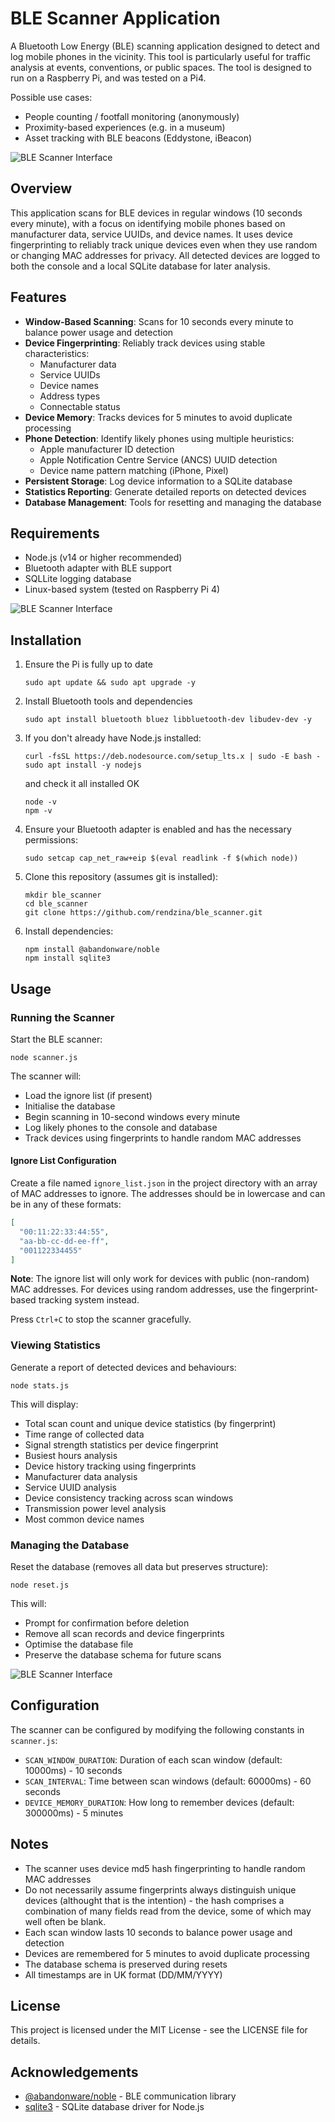 # BLE Scanner Application

A Bluetooth Low Energy (BLE) scanning application designed to detect and log mobile phones in the vicinity. This tool is particularly useful for traffic analysis at events, conventions, or public spaces. The tool is designed to run on a Raspberry Pi, and was tested on a Pi4.

Possible use cases:
- People counting / footfall monitoring (anonymously)
- Proximity-based experiences (e.g. in a museum)
- Asset tracking with BLE beacons (Eddystone, iBeacon)

![BLE Scanner Interface](git_images/ble_scanner_gui01.png)

## Overview

This application scans for BLE devices in regular windows (10 seconds every minute), with a focus on identifying mobile phones based on manufacturer data, service UUIDs, and device names. It uses device fingerprinting to reliably track unique devices even when they use random or changing MAC addresses for privacy. All detected devices are logged to both the console and a local SQLite database for later analysis.

## Features

- **Window-Based Scanning**: Scans for 10 seconds every minute to balance power usage and detection
- **Device Fingerprinting**: Reliably track devices using stable characteristics:
  - Manufacturer data
  - Service UUIDs
  - Device names
  - Address types
  - Connectable status
- **Device Memory**: Tracks devices for 5 minutes to avoid duplicate processing
- **Phone Detection**: Identify likely phones using multiple heuristics:
  - Apple manufacturer ID detection
  - Apple Notification Centre Service (ANCS) UUID detection
  - Device name pattern matching (iPhone, Pixel)
- **Persistent Storage**: Log device information to a SQLite database
- **Statistics Reporting**: Generate detailed reports on detected devices
- **Database Management**: Tools for resetting and managing the database

## Requirements

- Node.js (v14 or higher recommended)
- Bluetooth adapter with BLE support
- SQLLite logging database
- Linux-based system (tested on Raspberry Pi 4)

![BLE Scanner Interface](git_images/ble_scanner_gui02.png)

## Installation

1. Ensure the Pi is fully up to date
   ```
   sudo apt update && sudo apt upgrade -y
   ```
2. Install Bluetooth tools and dependencies
   ```
   sudo apt install bluetooth bluez libbluetooth-dev libudev-dev -y
   ```
3. If you don't already have Node.js installed:
   ```
   curl -fsSL https://deb.nodesource.com/setup_lts.x | sudo -E bash -
   sudo apt install -y nodejs
   ```
   and check it all installed OK
   ```
   node -v
   npm -v
   ```
4. Ensure your Bluetooth adapter is enabled and has the necessary permissions:
   ```
   sudo setcap cap_net_raw+eip $(eval readlink -f $(which node))
   ```

5. Clone this repository (assumes git is installed):
   ```
   mkdir ble_scanner
   cd ble_scanner
   git clone https://github.com/rendzina/ble_scanner.git
   ```

6. Install dependencies:
   ```
   npm install @abandonware/noble
   npm install sqlite3
   ```

## Usage

### Running the Scanner

Start the BLE scanner:

```
node scanner.js
```

The scanner will:
- Load the ignore list (if present)
- Initialise the database
- Begin scanning in 10-second windows every minute
- Log likely phones to the console and database
- Track devices using fingerprints to handle random MAC addresses

#### Ignore List Configuration

Create a file named `ignore_list.json` in the project directory with an array of MAC addresses to ignore. The addresses should be in lowercase and can be in any of these formats:

```json
[
  "00:11:22:33:44:55",
  "aa-bb-cc-dd-ee-ff",
  "001122334455"
]
```

**Note**: The ignore list will only work for devices with public (non-random) MAC addresses. For devices using random addresses, use the fingerprint-based tracking system instead.

Press `Ctrl+C` to stop the scanner gracefully.

### Viewing Statistics

Generate a report of detected devices and behaviours:

```
node stats.js
```

This will display:
- Total scan count and unique device statistics (by fingerprint)
- Time range of collected data
- Signal strength statistics per device fingerprint
- Busiest hours analysis
- Device history tracking using fingerprints
- Manufacturer data analysis
- Service UUID analysis
- Device consistency tracking across scan windows
- Transmission power level analysis
- Most common device names

### Managing the Database

Reset the database (removes all data but preserves structure):

```
node reset.js
```

This will:
- Prompt for confirmation before deletion
- Remove all scan records and device fingerprints
- Optimise the database file
- Preserve the database schema for future scans

![BLE Scanner Interface](git_images/ble_scanner_gui03.png)

## Configuration

The scanner can be configured by modifying the following constants in `scanner.js`:

- `SCAN_WINDOW_DURATION`: Duration of each scan window (default: 10000ms) - 10 seconds
- `SCAN_INTERVAL`: Time between scan windows (default: 60000ms) - 60 seconds
- `DEVICE_MEMORY_DURATION`: How long to remember devices (default: 300000ms) - 5 minutes

## Notes

- The scanner uses device md5 hash fingerprinting to handle random MAC addresses
- Do not necessarily assume fingerprints always distinguish unique devices (althought that is the intention) - the hash comprises a combination of many fields read from the device, some of which may well often be blank.
- Each scan window lasts 10 seconds to balance power usage and detection
- Devices are remembered for 5 minutes to avoid duplicate processing
- The database schema is preserved during resets
- All timestamps are in UK format (DD/MM/YYYY)

## License

This project is licensed under the MIT License - see the LICENSE file for details.

## Acknowledgements

- [@abandonware/noble](https://github.com/abandonware/noble) - BLE communication library
- [sqlite3](https://github.com/mapbox/node-sqlite3) - SQLite database driver for Node.js 
